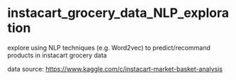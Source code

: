 # instacart_grocery_data_NLP_exploration

explore using NLP techniques (e.g. Word2vec) to predict/recommand products in instacart grocery data

data source: https://www.kaggle.com/c/instacart-market-basket-analysis
